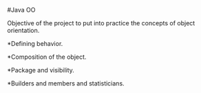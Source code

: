 #Java OO

Objective of the project to put into practice the concepts of object orientation.

*Defining behavior.<p>

*Composition of the object.<p>

*Package and visibility.<p>

*Builders and members and statisticians.
